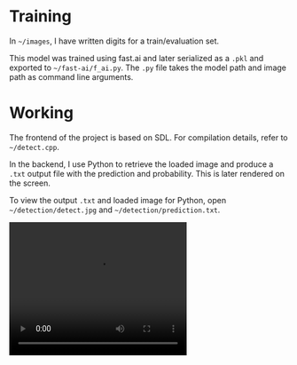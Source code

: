 # Training
In `~/images`, I have written digits for a train/evaluation set.

This model was trained using fast.ai and later serialized as a `.pkl` and exported to `~/fast-ai/f_ai.py`. The `.py` file takes the model path and image path as command line arguments.

# Working
The frontend of the project is based on SDL. For compilation details, refer to `~/detect.cpp`.

In the backend, I use Python to retrieve the loaded image and produce a `.txt` output file with the prediction and probability. This is later rendered on the screen.

To view the output `.txt` and loaded image for Python, open `~/detection/detect.jpg` and `~/detection/prediction.txt`.

<video width="320" height="240" controls>
  <source src="https://github.com/intruder-404/Detect-Numbers/working/Recording%202024-06-29%20160658.mp4" type="video/mp4">
  Your browser does not support the video tag.
</video>
